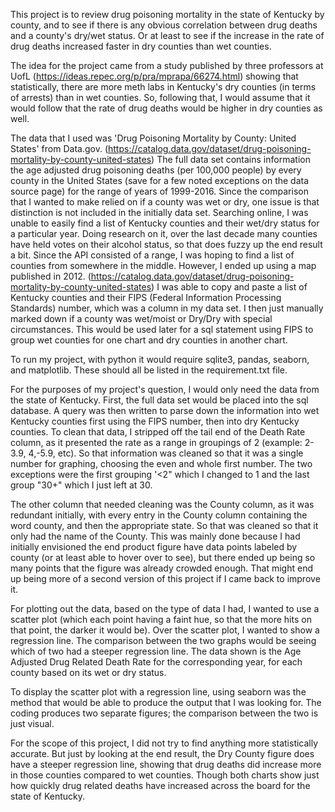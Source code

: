 This project is to review drug poisoning mortality in the state of Kentucky 
by county, and to see if there is any obvious correlation between drug deaths 
and a county's dry/wet status. Or at least to see if the increase in the rate of
drug deaths increased faster in dry counties than wet counties. 

The idea for the project came from a study published by three professors at UofL
(https://ideas.repec.org/p/pra/mprapa/66274.html) showing that statistically, 
there are more meth labs in Kentucky's dry counties (in terms of arrests) than in 
wet counties. So, following that, I would assume that it would follow that the 
rate of drug deaths would be higher in dry counties as well.

The data that I used was 'Drug Poisoning Mortality by County: United States' from 
Data.gov. 
(https://catalog.data.gov/dataset/drug-poisoning-mortality-by-county-united-states)
The full data set contains information the age adjusted drug poisoning 
deaths (per 100,000 people) by every county in the United States (save for a few 
noted exceptions on the data source page) for the range of years of 1999-2016.
Since the comparison that I wanted to make relied on if a county was wet or dry, 
one issue is that distinction is not included in the initially data set. Searching 
online, I was unable to easily find a list of Kentucky counties and their wet/dry
status for a particular year. Doing research on it, over the last decade many 
counties have held votes on their alcohol status, so that does fuzzy up the end 
result a bit. Since the API consisted of a range, I was hoping to find a list of 
counties from somewhere in the middle. However, I ended up using a map published 
in 2012.
(https://catalog.data.gov/dataset/drug-poisoning-mortality-by-county-united-states)
I was able to copy and paste a list of Kentucky counties and their FIPS (Federal
Information Processing Standards) number, which was a column in my data set. I then
just manually marked down if a county was wet/moist or Dry/Dry with special 
circumstances. This would be used later for a sql statement using FIPS to group wet 
counties for one chart and dry counties in another chart.

To run my project, with python it would require sqlite3, pandas, seaborn, and 
matplotlib. These should all be listed in the requirement.txt file. 

For the purposes of my project's question, I would only need the data from the 
state of Kentucky. First, the full data set would be placed into the sql database. 
A query was then written to parse down the information into wet Kentucky counties 
first using the FIPS number, then into dry Kentucky counties. To clean that data, 
I stripped off the tail end of the Death Rate column, as it presented the rate as 
a range in groupings of 2 (example: 2-3.9, 4,-5.9, etc). So that information was 
cleaned so that it was a single number for graphing, choosing the even and whole 
first number. The two exceptions were the first grouping '<2" which I changed to 
1 and the last group "30+" which I just left at 30. 

The other column that needed cleaning was the County column, as it was 
redundant initially, with every entry in the County column containing the word 
county, and then the appropriate state. So that was cleaned so that it only had the
name of the County. This was mainly done because I had initially envisioned the end
product figure have data points labeled by county (or at least able to hover over 
to see), but there ended up being so many points that the figure was already 
crowded enough. That might end up being more of a second version of this project
if I came back to improve it.

For plotting out the data, based on the type of data I had, I wanted to use a 
scatter plot (which each point having a faint hue, so that the more hits on that 
point, the darker it would be). Over the scatter plot, I wanted to show a 
regression line. The comparison between the two graphs would be seeing which of 
two had a steeper regression line. The data shown is the Age Adjusted Drug Related
Death Rate for the corresponding year, for each county based on its wet or dry status.

To display the scatter plot with a regression line, using seaborn was the method
that would be able to produce the output that I was looking for. The coding 
produces two separate figures; the comparison between the two is just visual.

For the scope of this project, I did not try to find anything more statistically 
accurate. But just by looking at the end result, the Dry County figure does have 
a steeper regression line, showing that drug deaths did increase more in those 
counties compared to wet counties. Though both charts show just how quickly drug 
related deaths have increased across the board for the state of Kentucky.
